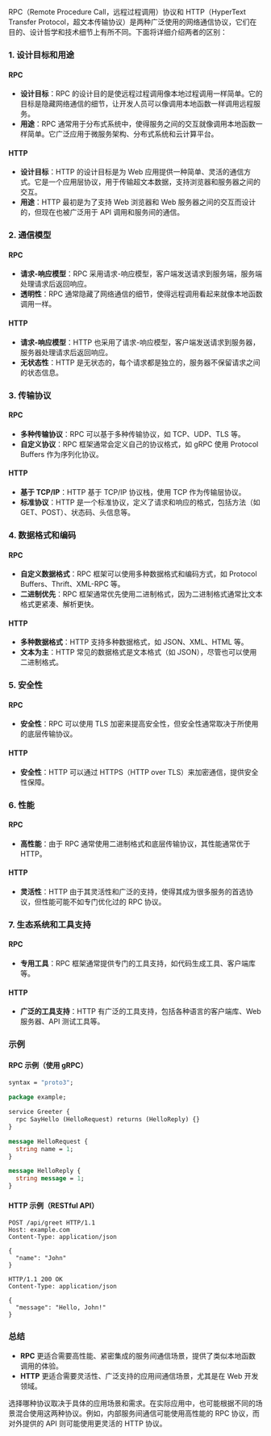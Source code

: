 RPC（Remote Procedure Call，远程过程调用）协议和 HTTP（HyperText Transfer Protocol，超文本传输协议）是两种广泛使用的网络通信协议，它们在目的、设计哲学和技术细节上有所不同。下面将详细介绍两者的区别：

### 1. 设计目标和用途

#### RPC
- **设计目标**：RPC 的设计目的是使远程过程调用像本地过程调用一样简单。它的目标是隐藏网络通信的细节，让开发人员可以像调用本地函数一样调用远程服务。
- **用途**：RPC 通常用于分布式系统中，使得服务之间的交互就像调用本地函数一样简单。它广泛应用于微服务架构、分布式系统和云计算平台。

#### HTTP
- **设计目标**：HTTP 的设计目标是为 Web 应用提供一种简单、灵活的通信方式。它是一个应用层协议，用于传输超文本数据，支持浏览器和服务器之间的交互。
- **用途**：HTTP 最初是为了支持 Web 浏览器和 Web 服务器之间的交互而设计的，但现在也被广泛用于 API 调用和服务间的通信。

### 2. 通信模型

#### RPC
- **请求-响应模型**：RPC 采用请求-响应模型，客户端发送请求到服务端，服务端处理请求后返回响应。
- **透明性**：RPC 通常隐藏了网络通信的细节，使得远程调用看起来就像本地函数调用一样。

#### HTTP
- **请求-响应模型**：HTTP 也采用了请求-响应模型，客户端发送请求到服务器，服务器处理请求后返回响应。
- **无状态性**：HTTP 是无状态的，每个请求都是独立的，服务器不保留请求之间的状态信息。

### 3. 传输协议

#### RPC
- **多种传输协议**：RPC 可以基于多种传输协议，如 TCP、UDP、TLS 等。
- **自定义协议**：RPC 框架通常会定义自己的协议格式，如 gRPC 使用 Protocol Buffers 作为序列化协议。

#### HTTP
- **基于 TCP/IP**：HTTP 基于 TCP/IP 协议栈，使用 TCP 作为传输层协议。
- **标准协议**：HTTP 是一个标准协议，定义了请求和响应的格式，包括方法（如 GET、POST）、状态码、头信息等。

### 4. 数据格式和编码

#### RPC
- **自定义数据格式**：RPC 框架可以使用多种数据格式和编码方式，如 Protocol Buffers、Thrift、XML-RPC 等。
- **二进制优先**：RPC 框架通常优先使用二进制格式，因为二进制格式通常比文本格式更紧凑、解析更快。

#### HTTP
- **多种数据格式**：HTTP 支持多种数据格式，如 JSON、XML、HTML 等。
- **文本为主**：HTTP 常见的数据格式是文本格式（如 JSON），尽管也可以使用二进制格式。

### 5. 安全性

#### RPC
- **安全性**：RPC 可以使用 TLS 加密来提高安全性，但安全性通常取决于所使用的底层传输协议。

#### HTTP
- **安全性**：HTTP 可以通过 HTTPS（HTTP over TLS）来加密通信，提供安全性保障。

### 6. 性能

#### RPC
- **高性能**：由于 RPC 通常使用二进制格式和底层传输协议，其性能通常优于 HTTP。

#### HTTP
- **灵活性**：HTTP 由于其灵活性和广泛的支持，使得其成为很多服务的首选协议，但性能可能不如专门优化过的 RPC 协议。

### 7. 生态系统和工具支持

#### RPC
- **专用工具**：RPC 框架通常提供专门的工具支持，如代码生成工具、客户端库等。

#### HTTP
- **广泛的工具支持**：HTTP 有广泛的工具支持，包括各种语言的客户端库、Web 服务器、API 测试工具等。

### 示例

#### RPC 示例（使用 gRPC）
```protobuf
syntax = "proto3";

package example;

service Greeter {
  rpc SayHello (HelloRequest) returns (HelloReply) {}
}

message HelloRequest {
  string name = 1;
}

message HelloReply {
  string message = 1;
}
```

#### HTTP 示例（RESTful API）
```http
POST /api/greet HTTP/1.1
Host: example.com
Content-Type: application/json

{
  "name": "John"
}

HTTP/1.1 200 OK
Content-Type: application/json

{
  "message": "Hello, John!"
}
```

### 总结

- **RPC** 更适合需要高性能、紧密集成的服务间通信场景，提供了类似本地函数调用的体验。
- **HTTP** 更适合需要灵活性、广泛支持的应用间通信场景，尤其是在 Web 开发领域。

选择哪种协议取决于具体的应用场景和需求。在实际应用中，也可能根据不同的场景混合使用这两种协议。例如，内部服务间通信可能使用高性能的 RPC 协议，而对外提供的 API 则可能使用更灵活的 HTTP 协议。
